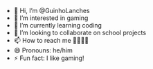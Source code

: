 - 👋 Hi, I’m @GuinhoLanches
- 👀 I’m interested in gaming
- 🌱 I’m currently learning coding
- 💞️ I’m looking to collaborate on school projects 
- 📫 How to reach me 🙅‍♂️🙅‍♂
- 😄 Pronouns: he/him
- ⚡ Fun fact: I like gaming!

<!---
GuinhoLanches/GuinhoLanches is a ✨ special ✨ repository because its `README.md` (this file) appears on your GitHub profile.
You can click the Preview link to take a look at your changes.
--->
